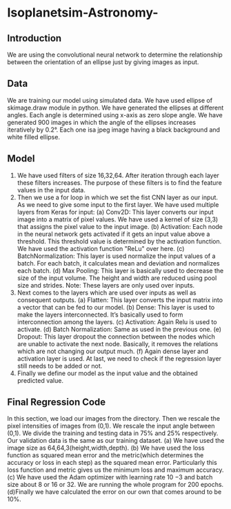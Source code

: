 # Isoplanetsim-Astronomy-

## Introduction
We are using the convolutional neural network to determine the relationship between the orientation of an ellipse just by giving images as input.


## Data
We are training our model using simulated data. We have used ellipse of skimage.draw module in python. We have generated the ellipses at different angles.
Each angle is determined using x-axis as zero slope angle. We have generated 900 images in which the angle of the ellipses increases iteratively by 0.2°. Each one isa jpeg image having a black background and white filled ellipse.


## Model
1. We have used filters of size 16,32,64. After iteration through each layer these
filters increases. The purpose of these filters is to find the feature values in
the input data.
2. Then we use a for loop in which we set the fist CNN layer as our input. As we need to give some input to the first layer. We have used multiple layers
from Keras for input:
(a) Conv2D: This layer converts our input image into a matrix of pixel values. We have used a kernel of size (3,3) that assigns the pixel value to
the input image.
(b) Activation: Each node in the neural network gets activated if it gets an input value above a threshold. This threshold value is determined by
the activation function. We have used the activation function "ReLu"
over here.
(c) BatchNormalization: This layer is used normalize the input values of a batch. For each batch, it calculates mean and deviation and normalizes
each batch.
(d) Max Pooling: This layer is basically used to decrease the size of the input volume. The height and width are reduced using pool size and strides.
Note: These layers are only used over inputs.
3. Next comes to the layers which are used over inputs as well as consequent
outputs.
(a) Flatten: This layer converts the input matrix into a vector that can be
fed to our model.
(b) Dense: This layer is used to make the layers interconnected. It’s basically used to form interconnection among the layers.
(c) Activation: Again Relu is used to activate.
(d) Batch Normalization: Same as used in the previous one.
(e) Dropout: This layer dropout the connection between the nodes which are unable to activate the next node. Basically, it removes the relations
which are not changing our output much.
(f) Again dense layer and activation layer is used. At last, we need to check if the regression layer still needs to be added or not.
4. Finally we define our model as the input value and the obtained predicted
value.


## Final Regression Code

In this section, we load our images from the directory. Then we rescale the pixel intensities of images from (0,1). We rescale the input angle between
(0,1). We divide the training and testing data in 75% and 25% respectively. Our validation data is the same as our training dataset.
(a) We have used the image size as 64,64,3(height,width,depth).
(b) We have used the loss function as squared mean error and the metric(which determines the accuracy or loss in each step) as the squared mean error. Particularly this loss function and metric gives us the minimum loss and maximum accuracy.
(c) We have used the Adam optimizer with learning rate 10 −3 and batch size about 8 or 16 or 32. We are running the whole program for 200
epochs.
(d)Finally we have calculated the error on our own that comes around to be 10%.
